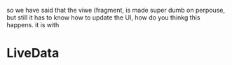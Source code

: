 so we have said that the viwe (fragment, is made super dumb on perpouse, but still it has to know how to update the UI, how do you thinkg this happens.
it is with 
# LiveData

